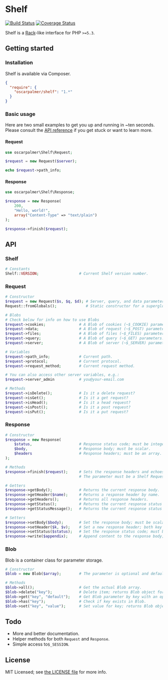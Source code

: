 # Shelf

[![Build Status](https://travis-ci.org/oscarpalmer/shelf.png?branch=master)](https://travis-ci.org/oscarpalmer/shelf) [![Coverage Status](https://coveralls.io/repos/oscarpalmer/shelf/badge.png?branch=master)](https://coveralls.io/r/oscarpalmer/shelf?branch=master)

Shelf is a [Rack](//rack.github.io)-like interface for PHP `>=5.3`.

## Getting started

### Installation

Shelf is available via Composer.

```json
{
  "require": {
    "oscarpalmer/shelf": "1.*"
  }
}
```

### Basic usage

Here are two small examples to get you up and running in ~ten seconds. Please consult the [API reference](#api) if you get stuck or want to learn more.

#### Request

```php
use oscarpalmer\Shelf\Request;

$request = new Request($server);

echo $request->path_info;
```

#### Response

```php
use oscarpalmer\Shelf\Response;

$response = new Response(
    200,
    "Hello, world!",
    array("Content-Type" => "text/plain")
);

$response->finish($request);
```

## API

### Shelf

```php
# Constants
Shelf::VERSION;                  # Current Shelf version number.
```

### Request

```php
# Constructor
$request = new Request($s, $q, $d); # Server, query, and data parameters.
Request::fromGlobals();             # Static constructor for a superglobal Request object.

# Blobs
# Check below for info on how to use Blobs
$request->cookies;               # A Blob of cookies (~$_COOKIE) parameters.
$request->data;                  # A Blob of request (~$_POST) parameters.
$request->files;                 # A Blob of files (~$_FILES) parameters.
$request->query;                 # A Blob of query (~$_GET) parameters.
$request->server;                # A Blob of server (~$_SERVER) parameters.

# Variables
$request->path_info;             # Current path.
$request->protocol;              # Current protocol.
$request->request_method;        # Current request method.

# You can also access other server variables, e.g.:
$request->server_admin           # you@your-email.com

# Methods
$request->isDelete();            # Is it a delete request?
$request->isGet();               # Is it a get request?
$request->isHead();              # Is it a head request?
$request->isPost();              # Is it a post request?
$request->isPut();               # Is it a put request?
```

### Response

```php
# Constructor
$response = new Response(
    $status,                     # Response status code; must be integer.
    $body,                       # Response body; must be scalar.
    $headers                     # Response headers; must be an array.
);

# Methods
$response->finish($request);     # Sets the response headers and echoes the response body.
                                 # The parameter must be a Shelf Request object.

# Getters
$response->getBody();            # Returns the current response body.
$response->getHeader($name);     # Returns a response header by name.
$response->getHeaders();         # Returns all response headers.
$response->getStatus();          # Returns the current response status code.
$response->getStatusMessage();   # Returns the current response status message.

# Setters
$response->setBody($body);       # Set the response body; must be scalar.
$response->setHeader($k, $v);    # Set a new response header; both key and value must be strings.
$response->setStatus($status);   # Set the response status code; must be integer.
$response->write($appendix);     # Append content to the response body; must be scalar.
```

### Blob

Blob is a container class for parameter storage.

```php
# Constructor
$blob = new Blob($array);        # The parameter is optional and defaults to an empty array.

# Methods
$blob->all();                    # Get the actual Blob array.
$blob->delete("key");            # Delete item; returns Blob object for chaining.
$blob->get("key", "default");    # Get Blob parameter by key with an optional default value.
$blob->has("key");               # Check if key exists in Blob.
$blob->set("key", "value");      # Set value for key; returns Blob object for chaining.
```

## Todo

- More and better documentation.
- Helper methods for both `Request` and `Response`.
- Simple access to`$_SESSION`.

## License

MIT Licensed; see [the LICENSE file](LICENSE) for more info.